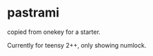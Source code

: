 pastrami
========
copied from onekey for a starter.

Currently for teensy 2++, only showing numlock.

